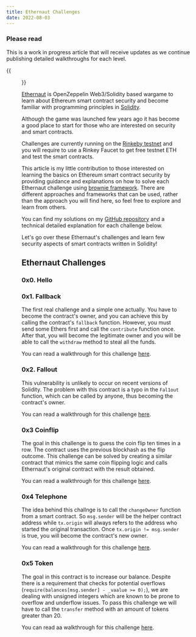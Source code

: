 ```yaml
---
title: Ethernaut Challenges
date: 2022-08-03
---
```

### Please read
 This is a work in progress article that will receive updates as we continue publishing detailed walkthroughs for each level.

{{<figure src="../images/ethernaut.png">}}

[Ethernaut](https://ethernaut.openzeppelin.com/) is OpenZeppelin Web3/Solidity based wargame to learn about Ethereum smart contract security and become familiar with programming principles in [Solidity](https://docs.soliditylang.org/en/v0.8.15/).

Although the game was launched few years ago it has become a good place to start for those who are interested on security and smart contracts.

Challenges are currently running on the [Rinkeby testnet](https://www.alchemy.com/overviews/rinkeby-testnet) and you will require to use a Rinkey Faucet to get free testnet ETH and test the smart contracts.

This article is my little contribution to those interested on learning the basics on Ethereum smart contract security by providing  guidance and explanations on how to solve each Ethernaut challenge using [brownie framework](https://github.com/eth-brownie/brownie). There are different approaches and frameworks that can be used, rather than the approach you will find here, so feel free to explore and learn from others.

You can find my solutions on my [GitHub repository](https://github.com/0xroot-bf/ethernaut) and a technical detailed explanation for each challenge below.

Let's go over these Ethernaut's challenges and learn few security aspects of smart contracts written in Solidity!

## Ethernaut Challenges

### 0x0. Hello

### 0x1. Fallback
The first real challenge and a simple one actually. You have to become the contract's owner, and you can achieve this by calling the contract's `fallback` function. However, you must send some Ethers first and call the `contribute` function once. After that, you will become the legitimate owner and you will be able to call the `withdraw` method to steal all the funds.

You can read a walkthrough for this challenge [here](../ethernaut-1-fallback).

### 0x2. Fallout
This vulnerability is unlikely to occur on recent versions of Solidity. The problem with this contract is a typo in the `Fal1out` function, which can be called by anyone, thus becoming the contract's owner.

You can read a walkthrough for this challenge [here](../ethernaut-2-fallout).

### 0x3 Coinflip
The goal in this challenge is to guess the coin flip ten times in a row. The contract uses the previous blockhash as the flip outcome. This challenge can be solved by creating a similar contract that mimics the same coin flipping logic and calls Ethernaut's original contract with the result obtained.

You can read a walkthrough for this challenge [here](../ethernaut-3-coinflip).

### 0x4 Telephone
The idea behind this challnge is to call the `changeOwner` function from a smart contract. So `msg.sender` will be the helper contract address while `tx.origin` will always refers to the address who started the original transaction. Once `tx.origin != msg.sender` is true, you will become the contract's new owner.

You can read a walkthrough for this challenge [here](../ethernaut-4-telephone).

### 0x5 Token
The goal in this contract is to increase our balance. Despite there is a requirement that checks for potential overflows (`require(balances[msg.sender] - _vaalue >= 0);`), we are dealing with unsigned integers which are known to be prone to overflow and underflow issues. To pass this challenge we will have to call the `transfer` method with an amount of tokens greater than 20.

You can read aa walkthrough for this challenge [here](../ethernaut-5-token).